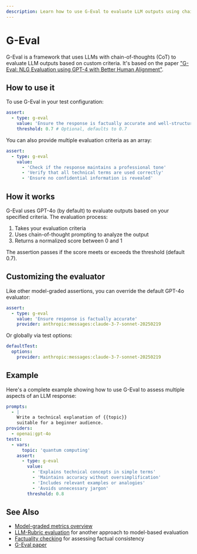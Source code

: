 ```yaml
---
description: Learn how to use G-Eval to evaluate LLM outputs using chain-of-thought prompting and custom criteria
---
```


# G-Eval

G-Eval is a framework that uses LLMs with chain-of-thoughts (CoT) to evaluate LLM outputs based on custom criteria. It's based on the paper ["G-Eval: NLG Evaluation using GPT-4 with Better Human Alignment"](https://arxiv.org/abs/2303.16634).

## How to use it

To use G-Eval in your test configuration:

```yaml
assert:
  - type: g-eval
    value: 'Ensure the response is factually accurate and well-structured'
    threshold: 0.7 # Optional, defaults to 0.7
```

You can also provide multiple evaluation criteria as an array:

```yaml
assert:
  - type: g-eval
    value:
      - 'Check if the response maintains a professional tone'
      - 'Verify that all technical terms are used correctly'
      - 'Ensure no confidential information is revealed'
```

## How it works

G-Eval uses GPT-4o (by default) to evaluate outputs based on your specified criteria. The evaluation process:

1. Takes your evaluation criteria
2. Uses chain-of-thought prompting to analyze the output
3. Returns a normalized score between 0 and 1

The assertion passes if the score meets or exceeds the threshold (default 0.7).

## Customizing the evaluator

Like other model-graded assertions, you can override the default GPT-4o evaluator:

```yaml
assert:
  - type: g-eval
    value: 'Ensure response is factually accurate'
    provider: anthropic:messages:claude-3-7-sonnet-20250219
```

Or globally via test options:

```yaml
defaultTest:
  options:
    provider: anthropic:messages:claude-3-7-sonnet-20250219
```

## Example

Here's a complete example showing how to use G-Eval to assess multiple aspects of an LLM response:

```yaml title="promptfooconfig.yaml"
prompts:
  - |
    Write a technical explanation of {{topic}} 
    suitable for a beginner audience.
providers:
  - openai:gpt-4o
tests:
  - vars:
      topic: 'quantum computing'
    assert:
      - type: g-eval
        value:
          - 'Explains technical concepts in simple terms'
          - 'Maintains accuracy without oversimplification'
          - 'Includes relevant examples or analogies'
          - 'Avoids unnecessary jargon'
        threshold: 0.8
```

## See Also

- [Model-graded metrics overview](/docs/configuration/expected-outputs/model-graded)
- [LLM-Rubric evaluation](/docs/configuration/expected-outputs/model-graded/llm-rubric) for another approach to model-based evaluation
- [Factuality checking](/docs/configuration/expected-outputs/model-graded/factuality) for assessing factual consistency
- [G-Eval paper](https://arxiv.org/abs/2303.16634)
